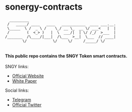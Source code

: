 # sonergy-contracts

```
  _________                                        
 /   _____/ ____   ____   ___________  ____ ___.__.
 \_____  \ /  _ \ /    \_/ __ \_  __ \/ ___<   |  |
 /        (  <_> )   |  \  ___/|  | \/ /_/  >___  |
/_______  /\____/|___|  /\___  >__|  \___  // ____|
        \/            \/     \/     /_____/ \/     


```

#### This public repo contains the SNGY Token smart contracts.

SNGY links:
* [Official Website](https://sonergy.io/)
* [White Paper](https://sonergy.io/)

Social links:
* [Telegram](https://t.me/sonergyy)
* [Official Twitter](https://twitter.com/SONERGYY)
